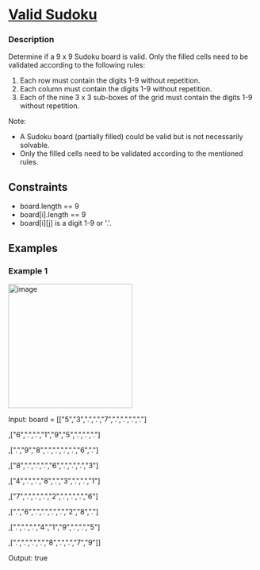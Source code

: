 # [Valid Sudoku](https://leetcode.com/problems/valid-sudoku/)

### Description

Determine if a 9 x 9 Sudoku board is valid. Only the filled cells need to be validated according to the following rules:

1. Each row must contain the digits 1-9 without repetition.
2. Each column must contain the digits 1-9 without repetition.
3. Each of the nine 3 x 3 sub-boxes of the grid must contain the digits 1-9 without repetition.
   
Note:

- A Sudoku board (partially filled) could be valid but is not necessarily solvable.
- Only the filled cells need to be validated according to the mentioned rules.


## Constraints

- board.length == 9
- board[i].length == 9
- board[i][j] is a digit 1-9 or '.'.

## Examples

### Example 1

<img width="250" height="250" alt="image" src="https://github.com/user-attachments/assets/4671a341-84f4-42bc-a385-781afc2c8a1a" />

Input: board = 
[["5","3",".",".","7",".",".",".","."]

,["6",".",".","1","9","5",".",".","."]

,[".","9","8",".",".",".",".","6","."]

,["8",".",".",".","6",".",".",".","3"]

,["4",".",".","8",".","3",".",".","1"]

,["7",".",".",".","2",".",".",".","6"]

,[".","6",".",".",".",".","2","8","."]

,[".",".",".","4","1","9",".",".","5"]

,[".",".",".",".","8",".",".","7","9"]]

Output: true
